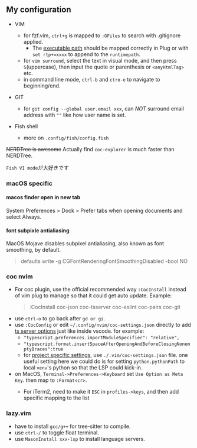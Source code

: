 ## My configuration 
* VIM
  * for fzf.vim, `ctrl+g` is mapped to `:GFiles` to search with .gitignore applied.
     * The [executable path](https://github.com/junegunn/fzf#as-vim-plugin) should be mapped correctly in Plug or with `set rtp+=xxxx` to append to the `runtimepath`.
  * for `vim surround`, select the text in visual mode, and then press `S`(uppercase), then input the quote or parenthesis or `<anyHtmlTag>` etc.
  * in command line mode, `ctrl-b` and `ctro-e` to navigate to beginning/end.

* GIT
  * for `git config --global user.email xxx`, can *NOT* surround email address with `""` like how user name is set.
* Fish shell
  * more on `.config/fish/config.fish`

~~NERDTree is awesome~~
Actually find `coc-explorer` is much faster than NERDTree.

`Fish VI mode`が大好きです

### macOS specific
#### macos finder open in new tab
System Preferences > Dock > Prefer tabs when opening documents and select Always.
#### font subpixle antialiasing
MacOS Mojave disables subpixel antialiasing, also known as font smoothing, by default.
>defaults write -g CGFontRenderingFontSmoothingDisabled -bool NO 

### coc nvim
* For coc plugin, use the official recommended way `:CocInstall` instead of vim plug to manage so that it could get auto update. Example:
  > :CocInstall coc-json coc-tsserver coc-eslint coc-pairs coc-git
* use `ctrl-o` to go back after `gd or gi`.
* use `:CocConfig` or edit `~/.config/nvim/coc-settings.json` directly to add [ts server options](https://github.com/neoclide/coc-tsserver#configuration-options) just like inside vscode. for example:
  * `"typescript.preferences.importModuleSpecifier": "relative",`
  * `"typescript.format.insertSpaceAfterOpeningAndBeforeClosingNonemptyBraces":true`
  * for [project specific settings](https://github.com/neoclide/coc.nvim/wiki/Using-the-configuration-file#configuration-file-resolve), use `./.vim/coc-settings.json` file. one useful setting here we could do is for setting `python.pythonPath` to local `venv`'s python so that the LSP could kick-in.
* on MacOS, `Terminal->Preferences->Keyboard` set `Use Option as Meta Key`. then map <A-f> to `:Format<cr>`.
  * For iTerm2, need to make it `ESC` in `profiles->keys`, and then add specific mapping to the list

### lazy.vim
* have to install `gcc/g++` for tree-sitter to compile.
* use `ctrl-/` to toggle float terminal.
* use `MasonInstall xxx-lsp` to install language servers.
